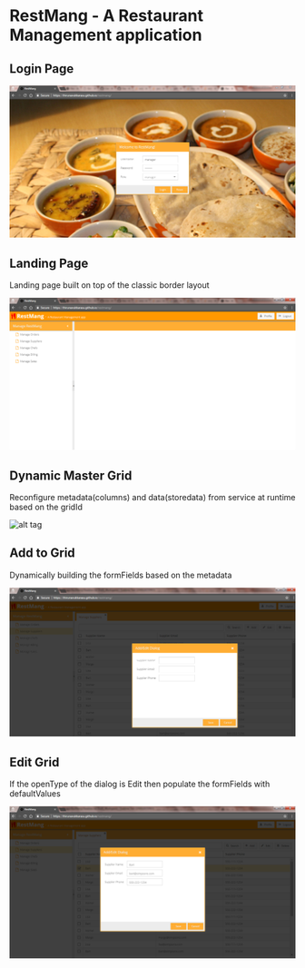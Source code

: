 # RestMang - A Restaurant Management application

## Login Page
![alt tag](https://raw.githubusercontent.com/Thirunavukkarasu/restmang/master/resources/snapshots/login.png)

## Landing Page

Landing page built on top of the classic border layout

![alt tag](https://raw.githubusercontent.com/Thirunavukkarasu/restmang/master/resources/snapshots/landing.png)


## Dynamic Master Grid

Reconfigure metadata(columns) and data(storedata) from service at runtime based on the gridId

![alt tag](https://raw.githubusercontent.com/Thirunavukkarasu/restmang/master/resources/snapshots/mastergrid.png)


## Add to Grid

Dynamically building the formFields based on the metadata 

![alt tag](https://raw.githubusercontent.com/Thirunavukkarasu/restmang/master/resources/snapshots/add-to-grid.png)


## Edit Grid

If the openType of the dialog is Edit then populate the formFields with defaultValues

![alt tag](https://raw.githubusercontent.com/Thirunavukkarasu/restmang/master/resources/snapshots/edit-grid.png)
